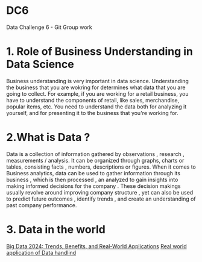# DC6
Data Challenge 6 - Git Group work
# 1. Role of Business Understanding in Data Science
 Business understanding is very important in data science. Understanding the business that you are wokring for determines what data that you are going to collect. For example, if you are working for a retail business, you have to understand the components of retail, like sales, merchandise, popular items, etc. You need to understand the data both for analyzing it yourself, and for presenting it to the business that you're working for.

# 2.What is Data ?
Data is a collection of information gathered by observations , research , measurements / analysis. It can be organized through graphs, charts or tables, consisting facts , numbers, descriptions or figures. 
When it comes to Business analytics, data can be used to gather information through its business , which is then processed , an analyzed to gain insights into making informed decisions for the company . These decision makings usually revolve around improving company structure , yet can also be used to predict future outcomes , identify trends , and create an understanding of past company performance. 

# 3. Data in the world 
[Big Data 2024: Trends, Benefits, and Real-World Applications](https://lifeconceptual.com/big-data-in-2024-trends-benefits-and-real-world-applications/)
[Real world application of Data handlind](https://www.geeksforgeeks.org/real-life-applications-of-data-handling/)
